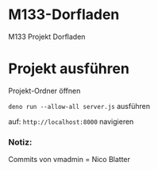 # M133-Dorfladen
M133 Projekt Dorfladen

# Projekt ausführen
Projekt-Ordner öffnen

<code>deno run --allow-all server.js</code> ausführen

auf: <code>http://localhost:8000</code> navigieren


<h3>Notiz:</h3>
Commits von vmadmin = Nico Blatter
